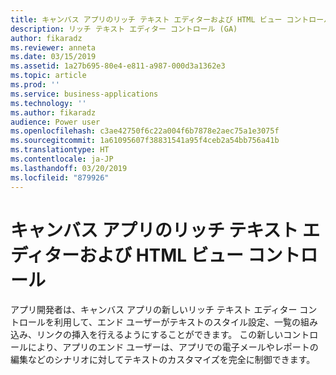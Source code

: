 ```yaml
---
title: キャンバス アプリのリッチ テキスト エディターおよび HTML ビュー コントロール
description: リッチ テキスト エディター コントロール (GA)
author: fikaradz
ms.reviewer: anneta
ms.date: 03/15/2019
ms.assetid: 1a27b695-80e4-e811-a987-000d3a1362e3
ms.topic: article
ms.prod: ''
ms.service: business-applications
ms.technology: ''
ms.author: fikaradz
audience: Power user
ms.openlocfilehash: c3ae42750f6c22a004f6b7878e2aec75a1e3075f
ms.sourcegitcommit: 1a61095607f38831541a95f4ceb2a54bb756a41b
ms.translationtype: HT
ms.contentlocale: ja-JP
ms.lasthandoff: 03/20/2019
ms.locfileid: "879926"
---
```

# <a name="rich-text-editor-and-html-view-controls-for-canvas-apps"></a>キャンバス アプリのリッチ テキスト エディターおよび HTML ビュー コントロール




アプリ開発者は、キャンバス アプリの新しいリッチ テキスト エディター コントロールを利用して、エンド ユーザーがテキストのスタイル設定、一覧の組み込み、リンクの挿入を行えるようにすることができます。 この新しいコントロールにより、アプリのエンド ユーザーは、アプリでの電子メールやレポートの編集などのシナリオに対してテキストのカスタマイズを完全に制御できます。